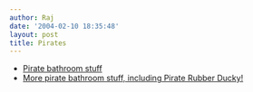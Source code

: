 ```yaml
---
author: Raj
date: '2004-02-10 18:35:48'
layout: post
title: Pirates
---
```


* [Pirate bathroom stuff](http://www.cdockpirates.com/Bath.htm)
* [More pirate bathroom stuff, including Pirate Rubber Ducky!](http://www.deadmentellnotales.com/Merchant2/merchant.mvc?Screen=CTGY&Store_Code=DM&Category_Code=B3)
